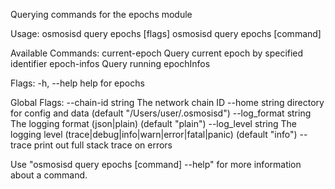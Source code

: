Querying commands for the epochs module

Usage:
  osmosisd query epochs [flags]
  osmosisd query epochs [command]

Available Commands:
  current-epoch Query current epoch by specified identifier
  epoch-infos   Query running epochInfos

Flags:
  -h, --help   help for epochs

Global Flags:
      --chain-id string     The network chain ID
      --home string         directory for config and data (default "/Users/user/.osmosisd")
      --log_format string   The logging format (json|plain) (default "plain")
      --log_level string    The logging level (trace|debug|info|warn|error|fatal|panic) (default "info")
      --trace               print out full stack trace on errors

Use "osmosisd query epochs [command] --help" for more information about a command.
